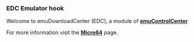 ### EDC Emulator hook

Welcome to emuDownloadCenter (EDC), a module of [**emuControlCenter**](https://github.com/PhoenixInteractiveNL/emuControlCenter/wiki/)

For more information visit the [**Micro64**](https://github.com/PhoenixInteractiveNL/emuDownloadCenter/wiki/Emulator-micro64#menu) page.
